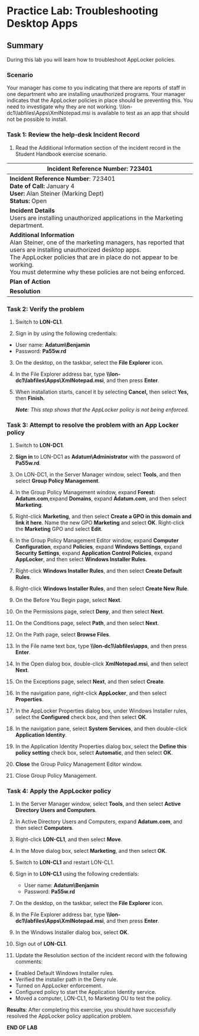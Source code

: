 # Practice Lab:  Troubleshooting Desktop Apps  

## Summary
During this lab you will learn how to troubleshoot AppLocker policies.

### Scenario
Your manager has come to you indicating that there are reports of staff in
one department who are installing unauthorized programs. Your manager
indicates that the AppLocker policies in place should be preventing this.
You need to investigate why they are not working. \\\\lon-dc1\\labfiles\\Apps\\XmlNotepad.msi is available to test as an app that should not be possible to install. 

### Task 1: Review the help-desk Incident Record  ###

1.  Read the Additional Information section of the incident record in the
    Student Handbook exercise scenario.


| Incident Reference Number: 723401                 |
|-----------------------------------|
| **Incident Reference Number**: 723401 <br> **Date of Call:** January 4 <BR> **User:** Alan Steiner (Marking Dept) <BR>**Status:** Open|
| **Incident Details**<br> Users are installing unauthorized applications in the Marketing department.  |
| **Additional Information**<br> Alan Steiner, one of the marketing managers, has reported that users are installing unauthorized desktop apps. <br>The AppLocker policies that are in place do not appear to be working.<br>You must determine why these policies are not being enforced. |
| **Plan of Action**                |
| **Resolution**                    |       


      
### Task 2: Verify the problem 

1.  Switch to **LON-CL1**.

2.  Sign in by using the following credentials:
-   User name: **Adatum\\Benjamin**
-   Password: **Pa55w.rd**

3.  On the desktop, on the taskbar, select the **File Explorer** icon.

4.  In the File Explorer address bar, type
    **\\\\lon-dc1\\labfiles\\Apps\\XmlNotepad.msi**, and then press **Enter**.

5.  When installation starts, cancel it by selecting **Cancel,** then select
    **Yes,** then **Finish.**

    _**Note**: This step shows that the AppLocker policy is not being enforced._

### Task 3: Attempt to resolve the problem with an App Locker policy

1.  Switch to **LON-DC1**.

2.  **Sign in** to LON-DC1 as **Adatum\\Administrator** with the password of
    **Pa55w.rd**.

3.  On LON-DC1, in the Server Manager window, select **Tools**, and then select
    **Group Policy Management**.

4.  In the Group Policy Management window, expand **Forest: Adatum.com**,expand
    **Domains**, expand **Adatum.com**, and then select **Marketing**.

5.  Right-click **Marketing**, and then select **Create a GPO in this domain
    and link it here**. Name the new GPO **Marketing** and select **OK**. Right-click the **Marketing** GPO and select **Edit**.

6.  In the Group Policy Management Editor window, expand **Computer
    Configuration**, expand **Policies**, expand **Windows Settings**, expand
    **Security Settings**, expand **Application Control Policies**, expand
    **AppLocker**, and then select **Windows Installer Rules**.

7.  Right-click **Windows Installer Rules**, and then select **Create Default
    Rules**.

8.  Right-click **Windows Installer Rules**, and then select **Create New Rule**.

9.  On the Before You Begin page, select **Next**.

10. On the Permissions page, select **Deny**, and then select **Next**.

11. On the Conditions page, select **Path**, and then select **Next**.

12. On the Path page, select **Browse Files**.

13. In the File name text box, type **\\\\lon-dc1\\labfiles\\apps**, and then
    press **Enter**.

14. In the Open dialog box, double-click **XmlNotepad.msi**, and then select
    **Next**.

15. On the Exceptions page, select **Next**, and then select **Create**.

16. In the navigation pane, right-click **AppLocker**, and then select
    **Properties**.

17. In the AppLocker Properties dialog box, under Windows Installer rules,
    select the **Configured** check box, and then select **OK**.

18. In the navigation pane, select **System Services**, and then double-click
    **Application Identity**.

19. In the Application Identity Properties dialog box, select the **Define this
    policy setting** check box, select **Automatic**, and then select **OK**.

20. **Close** the Group Policy Management Editor window.

21. Close Group Policy Management.
	
### Task 4: Apply the AppLocker policy

1.  In the Server Manager window, select **Tools**, and then select **Active
    Directory Users and Computers**.

2.  In Active Directory Users and Computers, expand **Adatum.com**, and then
    select **Computers**.

3.  Right-click **LON-CL1**, and then select **Move**.

4.  In the Move dialog box, select **Marketing**, and then select **OK**.

5.  Switch to **LON-CL1** and restart LON-CL1.

6.  Sign in to **LON-CL1** using the following credentials:
    -   User name: **Adatum\\Benjamin**
    -   Password: **Pa55w.rd**

7.  On the desktop, on the taskbar, select the **File Explorer** icon.

8.  In the File Explorer address bar, type
    **\\\\lon-dc1\\labfiles\\Apps\\XmlNotepad.msi**, and then press **Enter**.

9.  In the Windows Installer dialog box, select **OK**.

10. Sign out of **LON-CL1**.

11. Update the Resolution section of the incident record with the following
    comments:
- Enabled Default Windows Installer rules.
- Verified the installer path in the Deny rule.
- Turned on AppLocker enforcement.
- Configured policy to start the Application Identity service.
- Moved a computer, LON-CL1, to Marketing OU to test the policy.

**Results**: After completing this exercise, you should have successfully resolved the AppLocker policy application problem.

**END OF LAB**